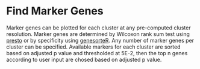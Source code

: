 # Find Marker Genes

Marker genes can be plotted for each cluster at any pre-computed cluster resolution. Marker genes are determined by Wilcoxon rank sum test using [presto](https://www.biorxiv.org/content/10.1101/653253v1) or by specificity using [genesorteR](https://github.com/mahmoudibrahim/genesorteR). Any number of marker genes per cluster can be specified. Available markers for each cluster are sorted based on adjusted p value and thresholded at 5E-2, then the top n genes according to user input are chosed based on adjusted p value. 
